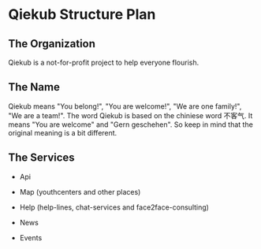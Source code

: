 # Qiekub Structure Plan


## The Organization
Qiekub is a not-for-profit project to help everyone flourish.


## The Name
Qiekub means
"You belong!", "You are welcome!",
"We are one family!", "We are a team!".
The word Qiekub is based on the chiniese word 不客气. It means "You are welcome" and "Gern geschehen". So keep in mind that the original meaning is a bit different.


## The Services
- Api

- Map (youthcenters and other places)
- Help (help-lines, chat-services and face2face-consulting)

- News
- Events

